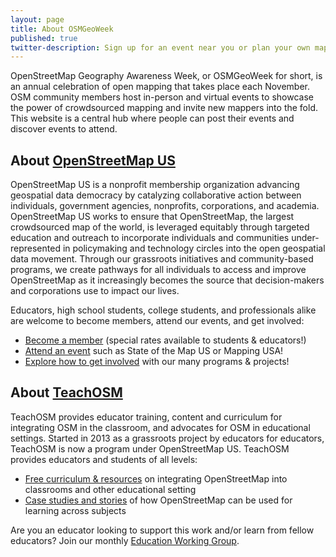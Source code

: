 ```yaml
---
layout: page
title: About OSMGeoWeek
published: true
twitter-description: Sign up for an event near you or plan your own mapathon. You can contribute to mapping projects around the world and explore the power of maps! Get in touch, we're happy to help!
---
```

OpenStreetMap Geography Awareness Week, or OSMGeoWeek for short, is an annual celebration of open mapping that takes place each November. OSM community members host in-person and virtual events to showcase the power of crowdsourced mapping and invite new mappers into the fold. This website is a central hub where people can post their events and discover events to attend.

## About [OpenStreetMap US](https://openstreetmap.us/)

OpenStreetMap US is a nonprofit membership organization advancing geospatial data democracy by catalyzing collaborative action between individuals, government agencies, nonprofits, corporations, and academia. OpenStreetMap US works to ensure that OpenStreetMap, the largest crowdsourced map of the world, is leveraged equitably through targeted education and outreach to incorporate individuals and communities under-represented in policymaking and technology circles into the open geospatial data movement. Through our grassroots initiatives and community-based programs, we create pathways for all individuals to access and improve OpenStreetMap as it increasingly becomes the source that decision-makers and corporations use to impact our lives.

Educators, high school students, college students, and professionals alike are welcome to become members, attend our events, and get involved:
* [Become a member](https://openstreetmap.us/get-involved/membership/) (special rates available to students & educators!)
* [Attend an event](https://openstreetmap.us/events/) such as State of the Map US or Mapping USA!
* [Explore how to get involved](https://openstreetmap.us/get-involved) with our many programs & projects!


## About [TeachOSM](https://teachosm.org/) 

TeachOSM provides educator training, content and curriculum for integrating OSM in the classroom, and advocates for OSM in educational settings. Started in 2013 as a grassroots project by educators for educators, TeachOSM is now a program under OpenStreetMap US. TeachOSM provides educators and students of all levels:

* [Free curriculum & resources](https://teachosm.org/projects/) on integrating OpenStreetMap into classrooms and other educational setting
* [Case studies and stories](https://teachosm.org/blog) of how OpenStreetMap can be used for learning across subjects

Are you an educator looking to support this work and/or learn from fellow educators? Join our monthly [Education Working Group](https://www.meetup.com/teachosm/).

<!--
# [TeenMaptivists](https://sites.google.com/mpspk12.org/teenmaptivists/home?authuser=0)

TeenMaptivists is a network of high school  goal is to provide an opportunity for high school students to become introduced to OpenStreetMap community and learn how OSM is being used in the Real World to help people all around the world.  Students can open a free OSM account and join in monthly MapAlongs, Mapathons, and hear from people who use OSM to solve real-world problems.  High school students can learn how creating maps helps solve many problems people face all over the world.  

* [Learn how to start your own high school chapter](https://sites.google.com/mpspk12.org/teenmaptivists/osmteenmaptivist-chapter?authuser=0)

# [YouthMappers](https://www.youthmappers.org) 
YouthMappers is an international network of 375+ university-student-led campus chapters in more than 70 countries. The network uses public geospatial technologies to identify and directly address development challenges worldwide. Interested in learning more or starting your own chapter? 

* [Getting Started: Build your new YouthMappers Chapter!](https://www.youthmappers.org/on-boarding)
* [YouthMappers Resource library](https://sites.google.com/view/youthmapperswiki/chapter-resources/mapping-toolkit)
* [Previously recorded online sessions and trainings on YouTube](https://www.youtube.com/@YouthMappers/playlists)
* [Read case studies and applications of OSM by YouthMappers](https://link.springer.com/book/10.1007/978-3-031-05182-1)
-->